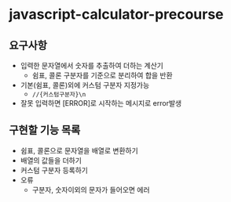 # javascript-calculator-precourse

## 요구사항

- 입력한 문자열에서 숫자를 추출하여 더하는 계산기
  - 쉼표, 콜론 구분자를 기준으로 분리하여 합을 반환
- 기본(쉼표, 콜론)외에 커스텀 구분자 지정가능
  - `//{커스텀구분자}\n`
- 잘못 입력하면 [ERROR]로 시작하는 메시지로 error발생

## 구현할 기능 목록

- 쉼표, 콜론으로 문자열을 배열로 변환하기
- 배열의 값들을 더하기
- 커스텀 구분자 등록하기
- 오류
  - 구분자, 숫자이외의 문자가 들어오면 에러
